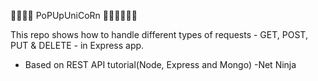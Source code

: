 
🦄🎉🔥🦄 PoPUpUniCoRn 🦄💪🤘🏼🙅🦄

This repo shows how to handle different types of requests - GET, POST, PUT & DELETE -
 in Express app.

* Based on REST API tutorial(Node, Express and Mongo) -Net Ninja 
